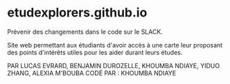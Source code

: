 # etudexplorers.github.io

Prévenir des changements dans le code sur le SLACK.

Site web permettant aux étudiants d'avoir accès à une carte leur proposant des points d'intérêts utiles pour les aider durant leurs études.

PAR LUCAS EVRARD, BENJAMIN DUROZELLE, KHOUMBA NDIAYE, YIDUO ZHANG, ALEXIA M'BOUBA
CODÉ PAR : KHOUMBA NDIAYE

